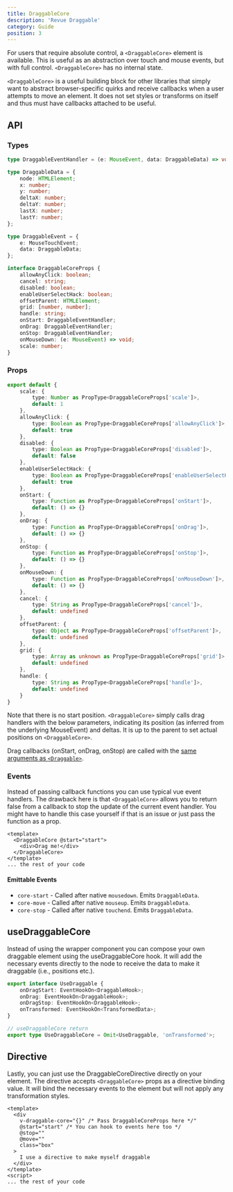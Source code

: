 ```yaml
---
title: DraggableCore
description: 'Revue Draggable'
category: Guide
position: 3
---
```


For users that require absolute control, a `<DraggableCore>` element is available. 
This is useful as an abstraction over touch and mouse events, but with full control.
`<DraggableCore>` has no internal state.

`<DraggableCore>` is a useful building block for other libraries that simply want to abstract browser-specific quirks and receive callbacks when a user attempts to move an element. 
It does not set styles or transforms on itself and thus must have callbacks attached to be useful.

## API

### Types

```ts
type DraggableEventHandler = (e: MouseEvent, data: DraggableData) => void | false;

type DraggableData = {
    node: HTMLElement;
    x: number;
    y: number;
    deltaX: number;
    deltaY: number;
    lastX: number;
    lastY: number;
};

type DraggableEvent = {
    e: MouseTouchEvent;
    data: DraggableData;
};

interface DraggableCoreProps {
    allowAnyClick: boolean;
    cancel: string;
    disabled: boolean;
    enableUserSelectHack: boolean;
    offsetParent: HTMLElement;
    grid: [number, number];
    handle: string;
    onStart: DraggableEventHandler;
    onDrag: DraggableEventHandler;
    onStop: DraggableEventHandler;
    onMouseDown: (e: MouseEvent) => void;
    scale: number;
}
```

### Props

```ts
export default {
    scale: {
        type: Number as PropType<DraggableCoreProps['scale']>,
        default: 1
    },
    allowAnyClick: {
        type: Boolean as PropType<DraggableCoreProps['allowAnyClick']>,
        default: true
    },
    disabled: {
        type: Boolean as PropType<DraggableCoreProps['disabled']>,
        default: false
    },
    enableUserSelectHack: {
        type: Boolean as PropType<DraggableCoreProps['enableUserSelectHack']>,
        default: true
    },
    onStart: {
        type: Function as PropType<DraggableCoreProps['onStart']>,
        default: () => {}
    },
    onDrag: {
        type: Function as PropType<DraggableCoreProps['onDrag']>,
        default: () => {}
    },
    onStop: {
        type: Function as PropType<DraggableCoreProps['onStop']>,
        default: () => {}
    },
    onMouseDown: {
        type: Function as PropType<DraggableCoreProps['onMouseDown']>,
        default: () => {}
    },
    cancel: {
        type: String as PropType<DraggableCoreProps['cancel']>,
        default: undefined
    },
    offsetParent: {
        type: Object as PropType<DraggableCoreProps['offsetParent']>,
        default: undefined
    },
    grid: {
        type: Array as unknown as PropType<DraggableCoreProps['grid']>,
        default: undefined
    },
    handle: {
        type: String as PropType<DraggableCoreProps['handle']>,
        default: undefined
    }
}
```
<alert>

Note that there is no start position.
`<DraggableCore>` simply calls drag handlers with the below parameters,
indicating its position (as inferred from the underlying MouseEvent) and deltas.
It is up to the parent to set actual positions on `<DraggableCore>`.

</alert>

Drag callbacks (onStart, onDrag, onStop) are called with the [same arguments as `<Draggable>`](/draggable).

### Events

Instead of passing callback functions you can use typical vue event handlers.
The drawback here is that `<DraggableCore>` allows you to return false from a callback to stop the update of the current event handler.
You might have to handle this case yourself if that is an issue or just pass the function as a prop.

```vue
<template>
  <DraggableCore @start="start">
    <div>Drag me!</div>
  </DraggableCore>
</template>
... the rest of your code

```

#### Emittable Events

* `core-start` - Called after native `mousedown`. Emits `DraggableData`.
* `core-move` - Called after native `mouseup`. Emits `DraggableData`.
* `core-stop` - Called after native `touchend`. Emits `DraggableData`.


## useDraggableCore

Instead of using the wrapper component you can compose your own
draggable element using the useDraggableCore hook.
It will add the necessary events directly to the node to receive the data to make it draggable (i.e., positions etc.).

```ts
export interface UseDraggable {
    onDragStart: EventHookOn<DraggableHook>;
    onDrag: EventHookOn<DraggableHook>;
    onDragStop: EventHookOn<DraggableHook>;
    onTransformed: EventHookOn<TransformedData>;
}

// useDraggableCore return
export type UseDraggableCore = Omit<UseDraggable, 'onTransformed'>;
```

## Directive

Lastly, you can just use the DraggableCoreDirective directly on your element.
The directive accepts `<DraggableCore>` props as a directive binding value.
It will bind the necessary events to the element but will not apply any transformation styles.

```vue {}[App.vue]
<template>
  <div 
    v-draggable-core="{}" /* Pass DraggableCoreProps here */" 
    @start="start" /* You can hook to events here too */
    @stop=""
    @move=""
    class="box"
  >
    I use a directive to make myself draggable
  </div>
</template>
<script>
... the rest of your code
```
